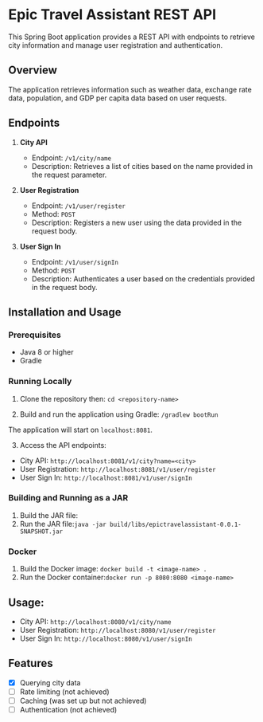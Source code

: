 # Epic Travel Assistant REST API

This Spring Boot application provides a REST API with endpoints to retrieve city information and manage user registration and authentication.

## Overview

The application retrieves information such as weather data, exchange rate data, population, and GDP per capita data based on user requests.

## Endpoints

1. **City API**

    - Endpoint: `/v1/city/name`
    - Description: Retrieves a list of cities based on the name provided in the request parameter.

2. **User Registration**

    - Endpoint: `/v1/user/register`
    - Method: `POST`
    - Description: Registers a new user using the data provided in the request body.

3. **User Sign In**

    - Endpoint: `/v1/user/signIn`
    - Method: `POST`
    - Description: Authenticates a user based on the credentials provided in the request body.

## Installation and Usage

### Prerequisites

- Java 8 or higher
- Gradle

### Running Locally

1. Clone the repository then:
   `cd <repository-name>`

2. Build and run the application using Gradle:
 `/gradlew bootRun`


The application will start on `localhost:8081`.

3. Access the API endpoints:

- City API: `http://localhost:8081/v1/city?name=<city>`
- User Registration: `http://localhost:8081/v1/user/register`
- User Sign In: `http://localhost:8081/v1/user/signIn`

### Building and Running as a JAR

1. Build the JAR file:
2. Run the JAR file:`java -jar build/libs/epictravelassistant-0.0.1-SNAPSHOT.jar`

### Docker

1. Build the Docker image: `docker build -t <image-name> .`
2. Run the Docker container:`docker run -p 8080:8080 <image-name>`
   
 ## Usage:

- City API: `http://localhost:8080/v1/city/name`
- User Registration: `http://localhost:8080/v1/user/register`
- User Sign In: `http://localhost:8080/v1/user/signIn`

## Features

- [x] Querying city data
- [ ] Rate limiting (not achieved)
- [ ] Caching  (was set up but not achieved)
- [ ] Authentication (not achieved)

